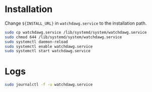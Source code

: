 # Installation

Change `${INSTALL_URL}` in `watchdawg.service` to the installation path.

```sh
sudo cp watchdawg.service /lib/systemd/system/watchdawg.service
sudo chmod 644 /lib/systemd/system/watchdawg.service
sudo systemctl daemon-reload
sudo systemctl enable watchdawg.service
sudo systemctl start watchdawg.service
```

# Logs

```sh
sudo journalctl -f -u watchdawg.service
```
